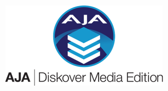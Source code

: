 ![Image: Logo and Icon for AJA Diskover Media Edition](images/logo_and_icon_aja_diskover_media_edition_for_light_background.png)
